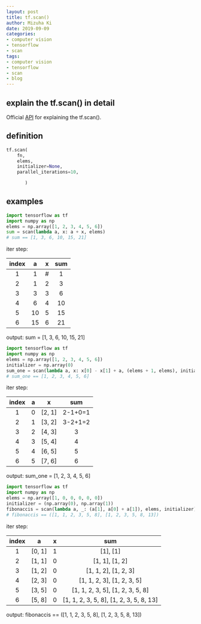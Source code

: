 ```yaml
---
layout: post
title: tf.scan()
author: Mizuha Ki
date: 2019-09-09
categories:
- computer vision
- tensorflow
- scan
tags:
- computer vision
- tensorflow
- scan
- blog
---
```


## explain the tf.scan() in detail
Official [API](https://github.com/tensorflow/docs/blob/r1.4/site/en/api_docs/api_docs/python/tf/scan.md) for explaining the tf.scan(). 

## definition
```python
tf.scan(
    fn,
    elems,
    initializer=None,
    parallel_iterations=10,

       )
```

## examples
```python
import tensorflow as tf
import numpy as np
elems = np.array([1, 2, 3, 4, 5, 6])
sum = scan(lambda a, x: a + x, elems)
# sum == [1, 3, 6, 10, 15, 21]
```

iter step:

index | a | x | sum
:---:|:---:|:---:|:---:
1 | 1 | # | 1
2 | 1 | 2 | 3 
3 | 3 | 3 | 6
4 | 6 | 4 | 10
5 | 10 | 5 | 15
6 | 15 | 6 | 21

output: sum = [1, 3, 6, 10, 15, 21]

```python
import tensorflow as tf
import numpy as np
elems = np.array([1, 2, 3, 4, 5, 6])
initializer = np.array(0)
sum_one = scan(lambda a, x: x[0] - x[1] + a, (elems + 1, elems), initializer)
# sum_one == [1, 2, 3, 4, 5, 6]
```

iter step:

index | a | x | sum
:---:|:---:|:---:|:---:
1 | 0 | [2, 1] | 2-1+0=1
2 | 1 | [3, 2] | 3-2+1=2 
3 | 2 | [4, 3] | 3
4 | 3 | [5, 4] | 4
5 | 4 | [6, 5] | 5
6 | 5 | [7, 6] | 6

output: sum_one = [1, 2, 3, 4, 5, 6]
   
```python
import tensorflow as tf
import numpy as np
elems = np.array([1, 0, 0, 0, 0, 0])
initializer = (np.array(0), np.array(1))
fibonaccis = scan(lambda a, _: (a[1], a[0] + a[1]), elems, initializer)
# fibonaccis == ([1, 1, 2, 3, 5, 8], [1, 2, 3, 5, 8, 13])
```

iter step:

index | a | x | sum
:---:|:---:|:---:|:---:
1 | [0, 1] | 1 | [1], [1]
2 | [1, 1] | 0 | [1, 1], [1, 2] 
3 | [1, 2] | 0 | [1, 1, 2], [1, 2, 3]
4 | [2, 3] | 0 | [1, 1, 2, 3], [1, 2, 3, 5]
5 | [3, 5] | 0 | [1, 1, 2, 3, 5], [1, 2, 3, 5, 8]
6 | [5, 8] | 0 | [1, 1, 2, 3, 5, 8], [1, 2, 3, 5, 8, 13]

output: fibonaccis == ([1, 1, 2, 3, 5, 8], [1, 2, 3, 5, 8, 13])



